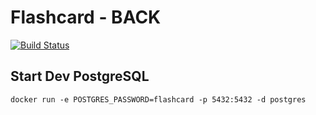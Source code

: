 # Flashcard - BACK
[![Build Status](https://travis-ci.org/Slashgear/flashcard-back.svg?branch=master)](https://travis-ci.org/Slashgear/flashcard-back)

## Start Dev PostgreSQL

```
docker run -e POSTGRES_PASSWORD=flashcard -p 5432:5432 -d postgres
```